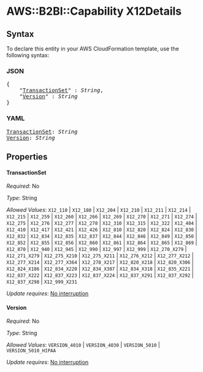 # AWS::B2BI::Capability X12Details

## Syntax

To declare this entity in your AWS CloudFormation template, use the following syntax:

### JSON

<pre>
{
    "<a href="#transactionset" title="TransactionSet">TransactionSet</a>" : <i>String</i>,
    "<a href="#version" title="Version">Version</a>" : <i>String</i>
}
</pre>

### YAML

<pre>
<a href="#transactionset" title="TransactionSet">TransactionSet</a>: <i>String</i>
<a href="#version" title="Version">Version</a>: <i>String</i>
</pre>

## Properties

#### TransactionSet

_Required_: No

_Type_: String

_Allowed Values_: <code>X12_110</code> | <code>X12_180</code> | <code>X12_204</code> | <code>X12_210</code> | <code>X12_211</code> | <code>X12_214</code> | <code>X12_215</code> | <code>X12_259</code> | <code>X12_260</code> | <code>X12_266</code> | <code>X12_269</code> | <code>X12_270</code> | <code>X12_271</code> | <code>X12_274</code> | <code>X12_275</code> | <code>X12_276</code> | <code>X12_277</code> | <code>X12_278</code> | <code>X12_310</code> | <code>X12_315</code> | <code>X12_322</code> | <code>X12_404</code> | <code>X12_410</code> | <code>X12_417</code> | <code>X12_421</code> | <code>X12_426</code> | <code>X12_810</code> | <code>X12_820</code> | <code>X12_824</code> | <code>X12_830</code> | <code>X12_832</code> | <code>X12_834</code> | <code>X12_835</code> | <code>X12_837</code> | <code>X12_844</code> | <code>X12_846</code> | <code>X12_849</code> | <code>X12_850</code> | <code>X12_852</code> | <code>X12_855</code> | <code>X12_856</code> | <code>X12_860</code> | <code>X12_861</code> | <code>X12_864</code> | <code>X12_865</code> | <code>X12_869</code> | <code>X12_870</code> | <code>X12_940</code> | <code>X12_945</code> | <code>X12_990</code> | <code>X12_997</code> | <code>X12_999</code> | <code>X12_270_X279</code> | <code>X12_271_X279</code> | <code>X12_275_X210</code> | <code>X12_275_X211</code> | <code>X12_276_X212</code> | <code>X12_277_X212</code> | <code>X12_277_X214</code> | <code>X12_277_X364</code> | <code>X12_278_X217</code> | <code>X12_820_X218</code> | <code>X12_820_X306</code> | <code>X12_824_X186</code> | <code>X12_834_X220</code> | <code>X12_834_X307</code> | <code>X12_834_X318</code> | <code>X12_835_X221</code> | <code>X12_837_X222</code> | <code>X12_837_X223</code> | <code>X12_837_X224</code> | <code>X12_837_X291</code> | <code>X12_837_X292</code> | <code>X12_837_X298</code> | <code>X12_999_X231</code>

_Update requires_: [No interruption](https://docs.aws.amazon.com/AWSCloudFormation/latest/UserGuide/using-cfn-updating-stacks-update-behaviors.html#update-no-interrupt)

#### Version

_Required_: No

_Type_: String

_Allowed Values_: <code>VERSION_4010</code> | <code>VERSION_4030</code> | <code>VERSION_5010</code> | <code>VERSION_5010_HIPAA</code>

_Update requires_: [No interruption](https://docs.aws.amazon.com/AWSCloudFormation/latest/UserGuide/using-cfn-updating-stacks-update-behaviors.html#update-no-interrupt)


